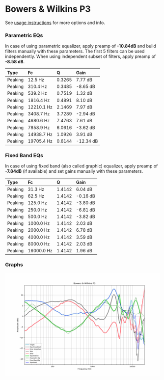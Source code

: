 # Bowers & Wilkins P3
See [usage instructions](https://github.com/jaakkopasanen/AutoEq#usage) for more options and info.

### Parametric EQs
In case of using parametric equalizer, apply preamp of **-10.84dB** and build filters manually
with these parameters. The first 5 filters can be used independently.
When using independent subset of filters, apply preamp of **-8.58 dB**.

| Type    | Fc         |      Q | Gain      |
|:--------|:-----------|:-------|:----------|
| Peaking | 12.5 Hz    | 0.3265 | 7.77 dB   |
| Peaking | 310.4 Hz   | 0.3485 | -8.65 dB  |
| Peaking | 539.2 Hz   | 0.7519 | 1.32 dB   |
| Peaking | 1816.4 Hz  | 0.4891 | 8.10 dB   |
| Peaking | 12210.1 Hz | 2.1469 | 7.97 dB   |
| Peaking | 3408.7 Hz  | 3.7289 | -2.94 dB  |
| Peaking | 4680.6 Hz  | 7.4763 | 7.61 dB   |
| Peaking | 7858.9 Hz  | 6.0616 | -3.62 dB  |
| Peaking | 14938.7 Hz | 1.0926 | 3.91 dB   |
| Peaking | 19705.4 Hz | 0.6144 | -12.34 dB |

### Fixed Band EQs
In case of using fixed band (also called graphic) equalizer, apply preamp of **-7.84dB**
(if available) and set gains manually with these parameters.

| Type    | Fc         |      Q | Gain     |
|:--------|:-----------|:-------|:---------|
| Peaking | 31.3 Hz    | 1.4142 | 6.04 dB  |
| Peaking | 62.5 Hz    | 1.4142 | -0.16 dB |
| Peaking | 125.0 Hz   | 1.4142 | -3.80 dB |
| Peaking | 250.0 Hz   | 1.4142 | -6.81 dB |
| Peaking | 500.0 Hz   | 1.4142 | -3.82 dB |
| Peaking | 1000.0 Hz  | 1.4142 | 2.03 dB  |
| Peaking | 2000.0 Hz  | 1.4142 | 6.78 dB  |
| Peaking | 4000.0 Hz  | 1.4142 | 3.59 dB  |
| Peaking | 8000.0 Hz  | 1.4142 | 2.03 dB  |
| Peaking | 16000.0 Hz | 1.4142 | 1.96 dB  |

### Graphs
![](./Bowers%20&%20Wilkins%20P3.png)